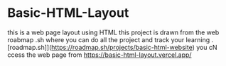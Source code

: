 # Basic-HTML-Layout
this is a web page layout using HTML
this project is drawn from the web roabmap .sh where you can do all the project and track your learning .[roadmap.sh]](https://roadmap.sh/projects/basic-html-website)
you cN ccess the web page from https://basic-html-layout.vercel.app/
